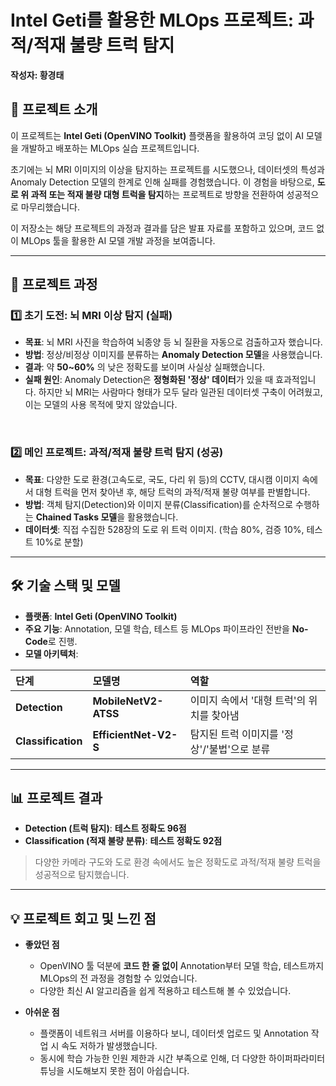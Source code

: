 # Intel Geti를 활용한 MLOps 프로젝트: 과적/적재 불량 트럭 탐지

**작성자: 황경태**

## 📖 프로젝트 소개

이 프로젝트는 **Intel Geti (OpenVINO Toolkit)** 플랫폼을 활용하여 코딩 없이 AI 모델을 개발하고 배포하는 MLOps 실습 프로젝트입니다.

초기에는 뇌 MRI 이미지의 이상을 탐지하는 프로젝트를 시도했으나, 데이터셋의 특성과 Anomaly Detection 모델의 한계로 인해 실패를 경험했습니다. 이 경험을 바탕으로, **도로 위 과적 또는 적재 불량 대형 트럭을 탐지**하는 프로젝트로 방향을 전환하여 성공적으로 마무리했습니다.

이 저장소는 해당 프로젝트의 과정과 결과를 담은 발표 자료를 포함하고 있으며, 코드 없이 MLOps 툴을 활용한 AI 모델 개발 과정을 보여줍니다.

---

## 🚀 프로젝트 과정

### **1️⃣ 초기 도전: 뇌 MRI 이상 탐지 (실패)**

* **목표**: 뇌 MRI 사진을 학습하여 뇌종양 등 뇌 질환을 자동으로 검출하고자 했습니다.
* **방법**: 정상/비정상 이미지를 분류하는 **Anomaly Detection 모델**을 사용했습니다.
* **결과**: 약 **50~60%** 의 낮은 정확도를 보이며 사실상 실패했습니다.
* **실패 원인**: Anomaly Detection은 **정형화된 '정상' 데이터**가 있을 때 효과적입니다. 하지만 뇌 MRI는 사람마다 형태가 모두 달라 일관된 데이터셋 구축이 어려웠고, 이는 모델의 사용 목적에 맞지 않았습니다.

<br>

### **2️⃣ 메인 프로젝트: 과적/적재 불량 트럭 탐지 (성공)**

* **목표**: 다양한 도로 환경(고속도로, 국도, 다리 위 등)의 CCTV, 대시캠 이미지 속에서 대형 트럭을 먼저 찾아낸 후, 해당 트럭의 과적/적재 불량 여부를 판별합니다.
* **방법**: 객체 탐지(Detection)와 이미지 분류(Classification)를 순차적으로 수행하는 **Chained Tasks 모델**을 활용했습니다.
* **데이터셋**: 직접 수집한 528장의 도로 위 트럭 이미지. (학습 80%, 검증 10%, 테스트 10%로 분할)

---

## 🛠️ 기술 스택 및 모델

* **플랫폼**: **Intel Geti (OpenVINO Toolkit)**
* **주요 기능**: Annotation, 모델 학습, 테스트 등 MLOps 파이프라인 전반을 **No-Code**로 진행.
* **모델 아키텍처**:

| 단계 | 모델명 | 역할 |
| :--- | :--- | :--- |
| **Detection** | **MobileNetV2-ATSS** | 이미지 속에서 '대형 트럭'의 위치를 찾아냄 |
| **Classification** | **EfficientNet-V2-S** | 탐지된 트럭 이미지를 '정상'/'불법'으로 분류 |

---

## 📊 프로젝트 결과

* **Detection (트럭 탐지)**: **테스트 정확도 96점**
* **Classification (적재 불량 분류)**: **테스트 정확도 92점**

> 다양한 카메라 구도와 도로 환경 속에서도 높은 정확도로 과적/적재 불량 트럭을 성공적으로 탐지했습니다.

---

## 💡 프로젝트 회고 및 느낀 점

* **좋았던 점**
    * OpenVINO 툴 덕분에 **코드 한 줄 없이** Annotation부터 모델 학습, 테스트까지 MLOps의 전 과정을 경험할 수 있었습니다.
    * 다양한 최신 AI 알고리즘을 쉽게 적용하고 테스트해 볼 수 있었습니다.

* **아쉬운 점**
    * 플랫폼이 네트워크 서버를 이용하다 보니, 데이터셋 업로드 및 Annotation 작업 시 속도 저하가 발생했습니다.
    * 동시에 학습 가능한 인원 제한과 시간 부족으로 인해, 더 다양한 하이퍼파라미터 튜닝을 시도해보지 못한 점이 아쉽습니다.
